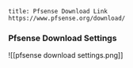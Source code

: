 ```ad-note
title: Pfsense Download Link
https://www.pfsense.org/download/
```

### Pfsense Download Settings

![[pfsense download settings.png]]

